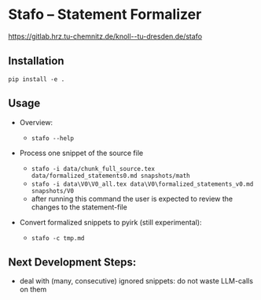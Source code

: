 # Stafo – Statement Formalizer


<https://gitlab.hrz.tu-chemnitz.de/knoll--tu-dresden.de/stafo>

## Installation

`pip install -e .`


## Usage

- Overview:
    - `stafo --help`

- Process one snippet of the source file
    - `stafo -i data/chunk_full_source.tex data/formalized_statements0.md snapshots/math`
    - `stafo -i data\V0\V0_all.tex data\V0\formalized_statements_v0.md snapshots/V0`
    - after running this command the user is expected to review the changes to the statement-file

- Convert formalized snippets to pyirk (still experimental):
    - `stafo -c tmp.md`


## Next Development Steps:

- deal with (many, consecutive) ignored snippets: do not waste LLM-calls on them
